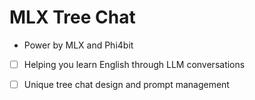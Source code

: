 # MLX Tree Chat

* Power by MLX and Phi4bit

- [ ] Helping you learn English through LLM conversations
- [ ] Unique tree chat design and prompt management

